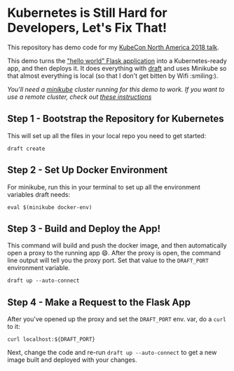 # Kubernetes is Still Hard for Developers, Let's Fix That!

This repository has demo code for my [KubeCon North America 2018 talk](https://sched.co/GrTQ).

This demo turns the ["hello world" Flask application](http://flask.pocoo.org/) into a Kubernetes-ready app, and then deploys it. It does everything with [draft](https://draft.sh) and uses Minikube so that almost everything is local (so that I don't get bitten by Wifi :smiling:).

_You'll need a [minikube](https://kubernetes.io/docs/tasks/tools/install-minikube/) cluster running for this demo to work. If you want to use a remote cluster, check out [these instructions](https://github.com/Azure/draft/blob/master/docs/install-cloud.md)_

## Step 1 - Bootstrap the Repository for Kubernetes

This will set up all the files in your local repo you need to get started:

```console
draft create
```

## Step 2 - Set Up Docker Environment

For minikube, run this in your terminal to set up all the environment variables draft needs:

```console
eval $(minikube docker-env)
```

## Step 3 - Build and Deploy the App!

This command will build and push the docker image, and then automatically open a proxy to the running app :smile:. After the proxy is open, the command line output will tell you the proxy port. Set that value to the `DRAFT_PORT` environment variable.

```console
draft up --auto-connect
```

## Step 4 - Make a Request to the Flask App

After you've opened up the proxy and set the `DRAFT_PORT` env. var, do a `curl` to it:

```console
curl localhost:${DRAFT_PORT}
```

Next, change the code and re-run `draft up --auto-connect` to get a new image built and deployed with your changes.
